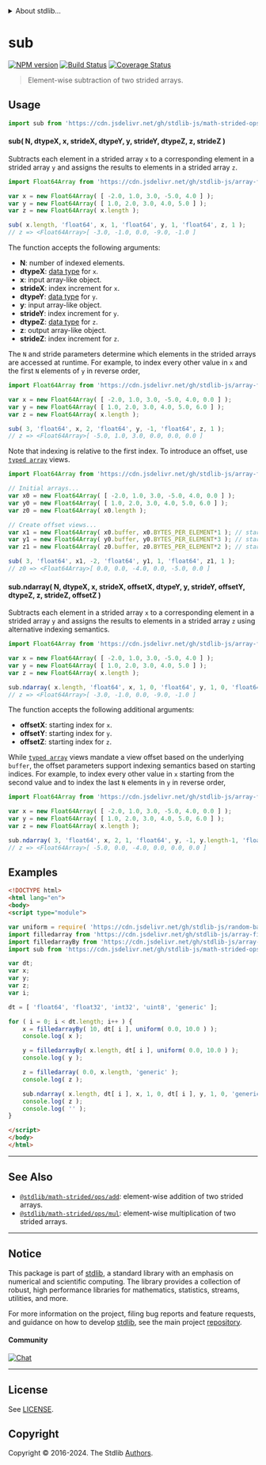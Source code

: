 <!--

@license Apache-2.0

Copyright (c) 2021 The Stdlib Authors.

Licensed under the Apache License, Version 2.0 (the "License");
you may not use this file except in compliance with the License.
You may obtain a copy of the License at

   http://www.apache.org/licenses/LICENSE-2.0

Unless required by applicable law or agreed to in writing, software
distributed under the License is distributed on an "AS IS" BASIS,
WITHOUT WARRANTIES OR CONDITIONS OF ANY KIND, either express or implied.
See the License for the specific language governing permissions and
limitations under the License.

-->

<!-- lint disable maximum-heading-length -->


<details>
  <summary>
    About stdlib...
  </summary>
  <p>We believe in a future in which the web is a preferred environment for numerical computation. To help realize this future, we've built stdlib. stdlib is a standard library, with an emphasis on numerical and scientific computation, written in JavaScript (and C) for execution in browsers and in Node.js.</p>
  <p>The library is fully decomposable, being architected in such a way that you can swap out and mix and match APIs and functionality to cater to your exact preferences and use cases.</p>
  <p>When you use stdlib, you can be absolutely certain that you are using the most thorough, rigorous, well-written, studied, documented, tested, measured, and high-quality code out there.</p>
  <p>To join us in bringing numerical computing to the web, get started by checking us out on <a href="https://github.com/stdlib-js/stdlib">GitHub</a>, and please consider <a href="https://opencollective.com/stdlib">financially supporting stdlib</a>. We greatly appreciate your continued support!</p>
</details>

# sub

[![NPM version][npm-image]][npm-url] [![Build Status][test-image]][test-url] [![Coverage Status][coverage-image]][coverage-url] <!-- [![dependencies][dependencies-image]][dependencies-url] -->

> Element-wise subtraction of two strided arrays.

<section class="intro">

</section>

<!-- /.intro -->



<section class="usage">

## Usage

```javascript
import sub from 'https://cdn.jsdelivr.net/gh/stdlib-js/math-strided-ops-sub@v0.2.0-esm/index.mjs';
```

#### sub( N, dtypeX, x, strideX, dtypeY, y, strideY, dtypeZ, z, strideZ )

Subtracts each element in a strided array `x` to a corresponding element in a strided array `y` and assigns the results to elements in a strided array `z`.

```javascript
import Float64Array from 'https://cdn.jsdelivr.net/gh/stdlib-js/array-float64@esm/index.mjs';

var x = new Float64Array( [ -2.0, 1.0, 3.0, -5.0, 4.0 ] );
var y = new Float64Array( [ 1.0, 2.0, 3.0, 4.0, 5.0 ] );
var z = new Float64Array( x.length );

sub( x.length, 'float64', x, 1, 'float64', y, 1, 'float64', z, 1 );
// z => <Float64Array>[ -3.0, -1.0, 0.0, -9.0, -1.0 ]
```

The function accepts the following arguments:

-   **N**: number of indexed elements.
-   **dtypeX**: [data type][@stdlib/strided/dtypes] for `x`.
-   **x**: input array-like object.
-   **strideX**: index increment for `x`.
-   **dtypeY**: [data type][@stdlib/strided/dtypes] for `y`.
-   **y**: input array-like object.
-   **strideY**: index increment for `y`.
-   **dtypeZ**: [data type][@stdlib/strided/dtypes] for `z`.
-   **z**: output array-like object.
-   **strideZ**: index increment for `z`.

The `N` and stride parameters determine which elements in the strided arrays are accessed at runtime. For example, to index every other value in `x` and the first `N` elements of `y` in reverse order,

```javascript
import Float64Array from 'https://cdn.jsdelivr.net/gh/stdlib-js/array-float64@esm/index.mjs';

var x = new Float64Array( [ -2.0, 1.0, 3.0, -5.0, 4.0, 0.0 ] );
var y = new Float64Array( [ 1.0, 2.0, 3.0, 4.0, 5.0, 6.0 ] );
var z = new Float64Array( x.length );

sub( 3, 'float64', x, 2, 'float64', y, -1, 'float64', z, 1 );
// z => <Float64Array>[ -5.0, 1.0, 3.0, 0.0, 0.0, 0.0 ]
```

Note that indexing is relative to the first index. To introduce an offset, use [`typed array`][mdn-typed-array] views.

```javascript
import Float64Array from 'https://cdn.jsdelivr.net/gh/stdlib-js/array-float64@esm/index.mjs';

// Initial arrays...
var x0 = new Float64Array( [ -2.0, 1.0, 3.0, -5.0, 4.0, 0.0 ] );
var y0 = new Float64Array( [ 1.0, 2.0, 3.0, 4.0, 5.0, 6.0 ] );
var z0 = new Float64Array( x0.length );

// Create offset views...
var x1 = new Float64Array( x0.buffer, x0.BYTES_PER_ELEMENT*1 ); // start at 2nd element
var y1 = new Float64Array( y0.buffer, y0.BYTES_PER_ELEMENT*3 ); // start at 4th element
var z1 = new Float64Array( z0.buffer, z0.BYTES_PER_ELEMENT*2 ); // start at 3rd element

sub( 3, 'float64', x1, -2, 'float64', y1, 1, 'float64', z1, 1 );
// z0 => <Float64Array>[ 0.0, 0.0, -4.0, 0.0, -5.0, 0.0 ]
```

#### sub.ndarray( N, dtypeX, x, strideX, offsetX, dtypeY, y, strideY, offsetY, dtypeZ, z, strideZ, offsetZ )

Subtracts each element in a strided array `x` to a corresponding element in a strided array `y` and assigns the results to elements in a strided array `z` using alternative indexing semantics.

```javascript
import Float64Array from 'https://cdn.jsdelivr.net/gh/stdlib-js/array-float64@esm/index.mjs';

var x = new Float64Array( [ -2.0, 1.0, 3.0, -5.0, 4.0 ] );
var y = new Float64Array( [ 1.0, 2.0, 3.0, 4.0, 5.0 ] );
var z = new Float64Array( x.length );

sub.ndarray( x.length, 'float64', x, 1, 0, 'float64', y, 1, 0, 'float64', z, 1, 0 );
// z => <Float64Array>[ -3.0, -1.0, 0.0, -9.0, -1.0 ]
```

The function accepts the following additional arguments:

-   **offsetX**: starting index for `x`.
-   **offsetY**: starting index for `y`.
-   **offsetZ**: starting index for `z`.

While [`typed array`][mdn-typed-array] views mandate a view offset based on the underlying `buffer`, the offset parameters support indexing semantics based on starting indices. For example, to index every other value in `x` starting from the second value and to index the last `N` elements in `y` in reverse order,

```javascript
import Float64Array from 'https://cdn.jsdelivr.net/gh/stdlib-js/array-float64@esm/index.mjs';

var x = new Float64Array( [ -2.0, 1.0, 3.0, -5.0, 4.0, 0.0 ] );
var y = new Float64Array( [ 1.0, 2.0, 3.0, 4.0, 5.0, 6.0 ] );
var z = new Float64Array( x.length );

sub.ndarray( 3, 'float64', x, 2, 1, 'float64', y, -1, y.length-1, 'float64', z, 1, 0 );
// z => <Float64Array>[ -5.0, 0.0, -4.0, 0.0, 0.0, 0.0 ]
```

</section>

<!-- /.usage -->

<section class="notes">

</section>

<!-- /.notes -->

<section class="examples">

## Examples

<!-- eslint no-undef: "error" -->

```html
<!DOCTYPE html>
<html lang="en">
<body>
<script type="module">

var uniform = require( 'https://cdn.jsdelivr.net/gh/stdlib-js/random-base-discrete-uniform' ).factory;
import filledarray from 'https://cdn.jsdelivr.net/gh/stdlib-js/array-filled@esm/index.mjs';
import filledarrayBy from 'https://cdn.jsdelivr.net/gh/stdlib-js/array-filled-by@esm/index.mjs';
import sub from 'https://cdn.jsdelivr.net/gh/stdlib-js/math-strided-ops-sub@v0.2.0-esm/index.mjs';

var dt;
var x;
var y;
var z;
var i;

dt = [ 'float64', 'float32', 'int32', 'uint8', 'generic' ];

for ( i = 0; i < dt.length; i++ ) {
    x = filledarrayBy( 10, dt[ i ], uniform( 0.0, 10.0 ) );
    console.log( x );

    y = filledarrayBy( x.length, dt[ i ], uniform( 0.0, 10.0 ) );
    console.log( y );

    z = filledarray( 0.0, x.length, 'generic' );
    console.log( z );

    sub.ndarray( x.length, dt[ i ], x, 1, 0, dt[ i ], y, 1, 0, 'generic', z, -1, z.length-1 );
    console.log( z );
    console.log( '' );
}

</script>
</body>
</html>
```

</section>

<!-- /.examples -->

<!-- Section for related `stdlib` packages. Do not manually edit this section, as it is automatically populated. -->

<section class="related">

* * *

## See Also

-   <span class="package-name">[`@stdlib/math-strided/ops/add`][@stdlib/math/strided/ops/add]</span><span class="delimiter">: </span><span class="description">element-wise addition of two strided arrays.</span>
-   <span class="package-name">[`@stdlib/math-strided/ops/mul`][@stdlib/math/strided/ops/mul]</span><span class="delimiter">: </span><span class="description">element-wise multiplication of two strided arrays.</span>

</section>

<!-- /.related -->

<!-- Section for all links. Make sure to keep an empty line after the `section` element and another before the `/section` close. -->


<section class="main-repo" >

* * *

## Notice

This package is part of [stdlib][stdlib], a standard library with an emphasis on numerical and scientific computing. The library provides a collection of robust, high performance libraries for mathematics, statistics, streams, utilities, and more.

For more information on the project, filing bug reports and feature requests, and guidance on how to develop [stdlib][stdlib], see the main project [repository][stdlib].

#### Community

[![Chat][chat-image]][chat-url]

---

## License

See [LICENSE][stdlib-license].


## Copyright

Copyright &copy; 2016-2024. The Stdlib [Authors][stdlib-authors].

</section>

<!-- /.stdlib -->

<!-- Section for all links. Make sure to keep an empty line after the `section` element and another before the `/section` close. -->

<section class="links">

[npm-image]: http://img.shields.io/npm/v/@stdlib/math-strided-ops-sub.svg
[npm-url]: https://npmjs.org/package/@stdlib/math-strided-ops-sub

[test-image]: https://github.com/stdlib-js/math-strided-ops-sub/actions/workflows/test.yml/badge.svg?branch=v0.2.0
[test-url]: https://github.com/stdlib-js/math-strided-ops-sub/actions/workflows/test.yml?query=branch:v0.2.0

[coverage-image]: https://img.shields.io/codecov/c/github/stdlib-js/math-strided-ops-sub/main.svg
[coverage-url]: https://codecov.io/github/stdlib-js/math-strided-ops-sub?branch=main

<!--

[dependencies-image]: https://img.shields.io/david/stdlib-js/math-strided-ops-sub.svg
[dependencies-url]: https://david-dm.org/stdlib-js/math-strided-ops-sub/main

-->

[chat-image]: https://img.shields.io/gitter/room/stdlib-js/stdlib.svg
[chat-url]: https://app.gitter.im/#/room/#stdlib-js_stdlib:gitter.im

[stdlib]: https://github.com/stdlib-js/stdlib

[stdlib-authors]: https://github.com/stdlib-js/stdlib/graphs/contributors

[umd]: https://github.com/umdjs/umd
[es-module]: https://developer.mozilla.org/en-US/docs/Web/JavaScript/Guide/Modules

[deno-url]: https://github.com/stdlib-js/math-strided-ops-sub/tree/deno
[deno-readme]: https://github.com/stdlib-js/math-strided-ops-sub/blob/deno/README.md
[umd-url]: https://github.com/stdlib-js/math-strided-ops-sub/tree/umd
[umd-readme]: https://github.com/stdlib-js/math-strided-ops-sub/blob/umd/README.md
[esm-url]: https://github.com/stdlib-js/math-strided-ops-sub/tree/esm
[esm-readme]: https://github.com/stdlib-js/math-strided-ops-sub/blob/esm/README.md
[branches-url]: https://github.com/stdlib-js/math-strided-ops-sub/blob/main/branches.md

[stdlib-license]: https://raw.githubusercontent.com/stdlib-js/math-strided-ops-sub/main/LICENSE

[mdn-typed-array]: https://developer.mozilla.org/en-US/docs/Web/JavaScript/Reference/Global_Objects/TypedArray

[@stdlib/strided/dtypes]: https://github.com/stdlib-js/strided-dtypes/tree/esm

<!-- <related-links> -->

[@stdlib/math/strided/ops/add]: https://github.com/stdlib-js/math-strided-ops-add/tree/esm

[@stdlib/math/strided/ops/mul]: https://github.com/stdlib-js/math-strided-ops-mul/tree/esm

<!-- </related-links> -->

</section>

<!-- /.links -->
